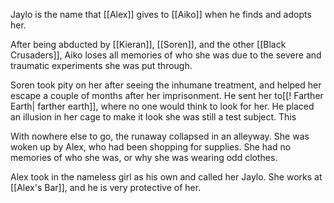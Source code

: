Jaylo is the name that [[Alex]] gives to [[Aiko]] when he finds and adopts her.

After being abducted by [[Kieran]], [[Soren]], and the other [[Black Crusaders]], Aiko loses all memories of who she was due to the severe and traumatic experiments she was put through. 

Soren took pity on her after seeing the inhumane treatment, and helped her escape a couple of months after her imprisonment. He sent her to[[! Farther Earth| farther earth]], where no one would think to look for her. He placed an illusion in her cage to make it look she was still a test subject. This

With nowhere else to go, the runaway collapsed in an alleyway. She was woken up by Alex, who had been shopping for supplies. She had no memories of who she was, or why she was wearing odd clothes. 

Alex took in the nameless girl as his own and called her Jaylo. She works at [[Alex's Bar]], and he is very protective of her.